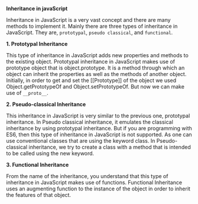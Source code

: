 **Inheritance in javaScript**

Inheritance in JavaScript is a very vast concept and there are many methods to implement it. Mainly there are three types of inheritance in JavaScript. They are, ```prototypal```, ```pseudo classical```, and ```functional```.

**1. Prototypal Inheritance**

This type of inheritance in JavaScript adds new properties and methods to the existing object. Prototypal inheritance in JavaScript makes use of prototype object that is object.prototype. It is a method through which an object can inherit the properties as well as the methods of another object. Initially, in order to get and set the [[Prototype]] of the object we used Object.getPrototypeOf and Object.setPrototypeOf. But now we can make use of ```__proto__```.

**2. Pseudo-classical Inheritance**

This inheritance in JavaScript is very similar to the previous one, prototypal inheritance. In Pseudo classical inheritance, it emulates the classical inheritance by using prototypal inheritance. But if you are programming with ES6, then this type of inheritance in JavaScript is not supported. As one can use conventional classes that are using the keyword class. In Pseudo-classical inheritance, we try to create a class with a method that is intended to be called using the new keyword.

**3. Functional Inheritance**

From the name of the inheritance, you understand that this type of inheritance in JavaScript makes use of functions. Functional Inheritance uses an augmenting function to the instance of the object in order to inherit the features of that object.
